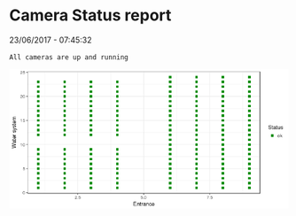 Camera Status report
================
23/06/2017 - 07:45:32

    All cameras are up and running

![](camreport_files/figure-markdown_github/unnamed-chunk-2-1.png)
